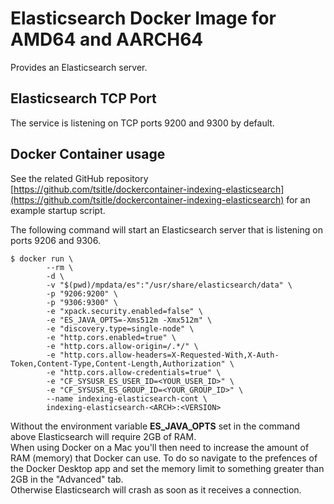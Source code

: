 # Elasticsearch Docker Image for AMD64 and AARCH64

Provides an Elasticsearch server.

## Elasticsearch TCP Port
The service is listening on TCP ports 9200 and 9300 by default.

## Docker Container usage
See the related GitHub repository [https://github.com/tsitle/dockercontainer-indexing-elasticsearch](https://github.com/tsitle/dockercontainer-indexing-elasticsearch)
for an example startup script.

The following command will start an Elasticsearch server that is listening on ports 9206 and 9306.

```
$ docker run \
		--rm \
		-d \
		-v "$(pwd)/mpdata/es":"/usr/share/elasticsearch/data" \
		-p "9206:9200" \
		-p "9306:9300" \
		-e "xpack.security.enabled=false" \
		-e "ES_JAVA_OPTS=-Xms512m -Xmx512m" \
		-e "discovery.type=single-node" \
		-e "http.cors.enabled=true" \
		-e "http.cors.allow-origin=/.*/" \
		-e "http.cors.allow-headers=X-Requested-With,X-Auth-Token,Content-Type,Content-Length,Authorization" \
		-e "http.cors.allow-credentials=true" \
		-e "CF_SYSUSR_ES_USER_ID=<YOUR_USER_ID>" \
		-e "CF_SYSUSR_ES_GROUP_ID=<YOUR_GROUP_ID>" \
		--name indexing-elasticsearch-cont \
		indexing-elasticsearch-<ARCH>:<VERSION>
```

Without the environment variable **ES_JAVA_OPTS** set in the command above Elasticsearch will require 2GB of RAM.  
When using Docker on a Mac you'll then need to increase the amount of RAM (memory)
that Docker can use. To do so navigate to the prefences of the Docker Desktop app
and set the memory limit to something greater than 2GB in the "Advanced" tab.  
Otherwise Elasticsearch will crash as soon as it receives a connection.
